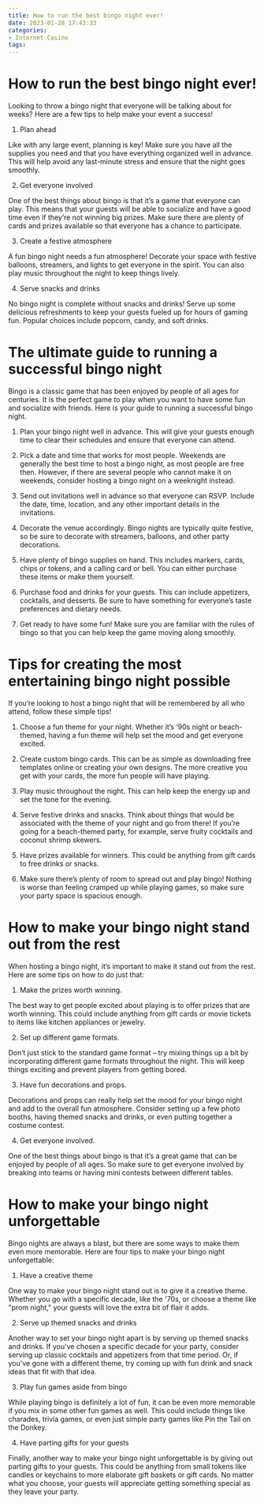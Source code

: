 ```yaml
---
title: How to run the best bingo night ever! 
date: 2023-01-28 17:43:33
categories:
- Internet Casino
tags:
---
```



#  How to run the best bingo night ever! 

Looking to throw a bingo night that everyone will be talking about for weeks? Here are a few tips to help make your event a success!

1. Plan ahead

Like with any large event, planning is key! Make sure you have all the supplies you need and that you have everything organized well in advance. This will help avoid any last-minute stress and ensure that the night goes smoothly.

2. Get everyone involved

One of the best things about bingo is that it’s a game that everyone can play. This means that your guests will be able to socialize and have a good time even if they’re not winning big prizes. Make sure there are plenty of cards and prizes available so that everyone has a chance to participate.

3. Create a festive atmosphere

A fun bingo night needs a fun atmosphere! Decorate your space with festive balloons, streamers, and lights to get everyone in the spirit. You can also play music throughout the night to keep things lively.

4. Serve snacks and drinks

No bingo night is complete without snacks and drinks! Serve up some delicious refreshments to keep your guests fueled up for hours of gaming fun. Popular choices include popcorn, candy, and soft drinks.

#  The ultimate guide to running a successful bingo night 

Bingo is a classic game that has been enjoyed by people of all ages for centuries. It is the perfect game to play when you want to have some fun and socialize with friends. Here is your guide to running a successful bingo night.

1. Plan your bingo night well in advance. This will give your guests enough time to clear their schedules and ensure that everyone can attend.

2. Pick a date and time that works for most people. Weekends are generally the best time to host a bingo night, as most people are free then. However, if there are several people who cannot make it on weekends, consider hosting a bingo night on a weeknight instead.

3. Send out invitations well in advance so that everyone can RSVP. Include the date, time, location, and any other important details in the invitations.

4. Decorate the venue accordingly. Bingo nights are typically quite festive, so be sure to decorate with streamers, balloons, and other party decorations.

5. Have plenty of bingo supplies on hand. This includes markers, cards, chips or tokens, and a calling card or bell. You can either purchase these items or make them yourself.

6. Purchase food and drinks for your guests. This can include appetizers, cocktails, and desserts. Be sure to have something for everyone’s taste preferences and dietary needs.

7. Get ready to have some fun! Make sure you are familiar with the rules of bingo so that you can help keep the game moving along smoothly.

#  Tips for creating the most entertaining bingo night possible 

If you’re looking to host a bingo night that will be remembered by all who attend, follow these simple tips!

1. Choose a fun theme for your night. Whether it’s ‘90s night or beach-themed, having a fun theme will help set the mood and get everyone excited.

2. Create custom bingo cards. This can be as simple as downloading free templates online or creating your own designs. The more creative you get with your cards, the more fun people will have playing.

3. Play music throughout the night. This can help keep the energy up and set the tone for the evening.

4. Serve festive drinks and snacks. Think about things that would be associated with the theme of your night and go from there! If you’re going for a beach-themed party, for example, serve fruity cocktails and coconut shrimp skewers.

5. Have prizes available for winners. This could be anything from gift cards to free drinks or snacks.

6. Make sure there’s plenty of room to spread out and play bingo! Nothing is worse than feeling cramped up while playing games, so make sure your party space is spacious enough.

#  How to make your bingo night stand out from the rest 

When hosting a bingo night, it’s important to make it stand out from the rest. Here are some tips on how to do just that:

1. Make the prizes worth winning.

The best way to get people excited about playing is to offer prizes that are worth winning. This could include anything from gift cards or movie tickets to items like kitchen appliances or jewelry.

2. Set up different game formats.

Don’t just stick to the standard game format – try mixing things up a bit by incorporating different game formats throughout the night. This will keep things exciting and prevent players from getting bored.

3. Have fun decorations and props.

Decorations and props can really help set the mood for your bingo night and add to the overall fun atmosphere. Consider setting up a few photo booths, having themed snacks and drinks, or even putting together a costume contest.

4. Get everyone involved.

One of the best things about bingo is that it’s a great game that can be enjoyed by people of all ages. So make sure to get everyone involved by breaking into teams or having mini contests between different tables.

#  How to make your bingo night unforgettable

Bingo nights are always a blast, but there are some ways to make them even more memorable. Here are four tips to make your bingo night unforgettable:

1. Have a creative theme

One way to make your bingo night stand out is to give it a creative theme. Whether you go with a specific decade, like the '70s, or choose a theme like "prom night," your guests will love the extra bit of flair it adds.

2. Serve up themed snacks and drinks

Another way to set your bingo night apart is by serving up themed snacks and drinks. If you've chosen a specific decade for your party, consider serving up classic cocktails and appetizers from that time period. Or, if you've gone with a different theme, try coming up with fun drink and snack ideas that fit with that idea.

3. Play fun games aside from bingo

While playing bingo is definitely a lot of fun, it can be even more memorable if you mix in some other fun games as well. This could include things like charades, trivia games, or even just simple party games like Pin the Tail on the Donkey.

4. Have parting gifts for your guests

Finally, another way to make your bingo night unforgettable is by giving out parting gifts to your guests. This could be anything from small tokens like candles or keychains to more elaborate gift baskets or gift cards. No matter what you choose, your guests will appreciate getting something special as they leave your party.